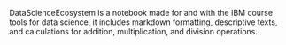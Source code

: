 DataScienceEcosystem is a notebook made for and with the IBM course tools for data science, it includes markdown formatting, descriptive texts, and calculations for addition, multiplication, and division operations.
